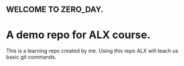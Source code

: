 ## WELCOME TO ZERO_DAY.
# A demo repo for ALX course.

This is a learning repo created by me. Using this repo ALX will teach us basic git commands. 